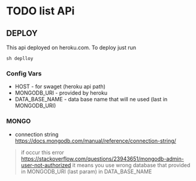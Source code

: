 # TODO list APi

## DEPLOY
This api deployed on heroku.com. To deploy just run

```sh deplloy```

### Config Vars
- HOST  - for swaget (heroku api path)
- MONGODB_URI - provided by heroku
- DATA_BASE_NAME - data base name that will ne used (last in MONGODB_URI)

### MONGO
- connection string https://docs.mongodb.com/manual/reference/connection-string/

> if occur this error https://stackoverflow.com/questions/23943651/mongodb-admin-user-not-authorized
> it means you use wrong database that provided in MONGODB_URI (last param) in DATA_BASE_NAME 